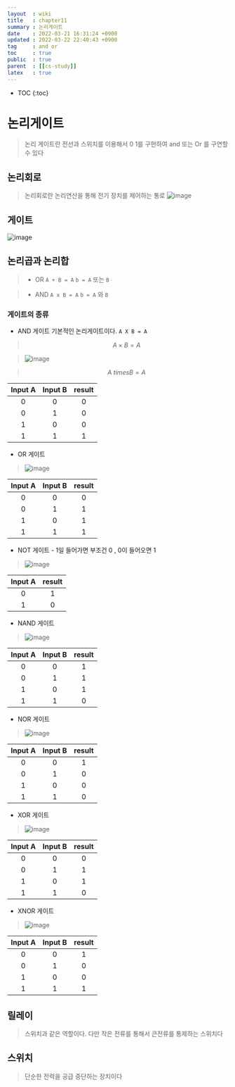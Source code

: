 ```yaml
---
layout  : wiki
title   : chapter11  
summary : 논리게이트 
date    : 2022-03-21 16:31:24 +0900
updated : 2022-03-22 22:40:43 +0900
tag     : and or  
toc     : true
public  : true
parent  : [[cs-study]] 
latex   : true 
---
```

* TOC
{:toc}

# 논리게이트
> 논리 게이트란 전선과 스위치를 이용해서 0 1를 구현하여 and 또는 Or 를 구연할 수 있다
## 논리회로
>논리회로란 논리연산을 통해 전기 장치를 제어하는 통로
![image](https://user-images.githubusercontent.com/56494905/159283479-fcc317c9-3a2f-46f9-9877-9097f0e69c54.png)
## 게이트
>
![image](https://user-images.githubusercontent.com/56494905/159281773-6555f7a9-0268-46b3-84b1-323eddc0f82c.png)


## 논리곱과 논리합
> * OR
> `A + B = A` `b = A` 또는 `B`


> * AND 
> `A x B = A` `b = A` 와 `B` 

### 게이트의 종류
* AND 게이트
 기본적인 논리게이트이다.  `A X B = A`
>$$ A \times B = A $$

>![image](https://user-images.githubusercontent.com/56494905/159424649-0e2b9119-384a-405c-97d4-27c74bb2f025.png)

>$$ A \ times B = A$$

| Input A | Input B | result |
| :-:     | :-:     | :-:    |
| 0       | 0       | 0      |
| 0       | 1       | 0      |
| 1       | 0       | 0      |
| 1       | 1       | 1      |


* OR 게이트


> ![image](https://user-images.githubusercontent.com/56494905/159424792-cfbf6ab3-1eec-4087-af0b-a7c38c56d632.png)

| Input A | Input B | result |
| :-:     | :-:     | :-:    |
| 0       | 0       | 0      |
| 0       | 1       | 1      |
| 1       | 0       | 1      |
| 1       | 1       | 1      |

* NOT 게이트 - 1일 들어가면 부조건 0 , 0이 들어오면 1
> ![image](https://user-images.githubusercontent.com/56494905/159424844-d8cba4e4-9423-4e76-98e8-0df3f3d4b69e.png)

| Input A | result |
| :-:     | :-:    |
| 0       | 1      |
| 1       | 0      |

* NAND 게이트
>![image](https://user-images.githubusercontent.com/56494905/159453967-7d1d322d-5ebe-49b7-9865-70db0d995446.png)

| Input A | Input B | result |
| :-:     | :-:     | :-:    |
| 0       | 0       | 1      |
| 0       | 1       | 1      |
| 1       | 0       | 1      |
| 1       | 1       | 0      |


* NOR 게이트
>![image](https://user-images.githubusercontent.com/56494905/159454332-ae46a968-bf2f-47d1-84e9-454eff7a4028.png)

| Input A | Input B | result |
| :-:     | :-:     | :-:    |
| 0       | 0       | 1      |
| 0       | 1       | 0      |
| 1       | 0       | 0      |
| 1       | 1       | 0      |

* XOR 게이트
>![image](https://user-images.githubusercontent.com/56494905/159454370-413b39b6-ee3b-4768-bd3b-183a54fe8af2.png)

| Input A | Input B | result |
| :-:     | :-:     | :-:    |
| 0       | 0       | 0      |
| 0       | 1       | 1      |
| 1       | 0       | 1      |
| 1       | 1       | 0      |


* XNOR 게이트
>![image](https://user-images.githubusercontent.com/56494905/159454394-ec096680-3910-4e5d-b5a4-282caeebbd44.png)

| Input A | Input B | result |
| :-:     | :-:     | :-:    |
| 0       | 0       | 1      |
| 0       | 1       | 0      |
| 1       | 0       | 0      |
| 1       | 1       | 1      |




## 릴레이 
> 스위치과 같은 역할이다. 다만 작은 전류를 통해서 큰전류를 통제하는 스위치다

## 스위치
> 단순한 전력을 공급 중단하는 장치이다




##

